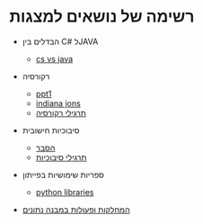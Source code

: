 # רשימה של נושאים למצגות

- הבדלים בין C# לJAVA
  - [cs vs java](cs_vs_java.md)

- רקורסיה
  - [ppt1](recursion1.md)
  - [indiana jons](indianaJons.md)
  - [תרגילי רקורסיה](recursion-exercises.md)

- סיבוכיות חישובית
  - [הסבר](complexity.md)
  - [תרגילי סיבוכיות](complexity-exercises.md)


- ספריות שימושיות בפייתון
  - [python libraries](python_libraries.md)

- [המחלקות ופעולות במבנה נתונים](data-structures-classes.md)
